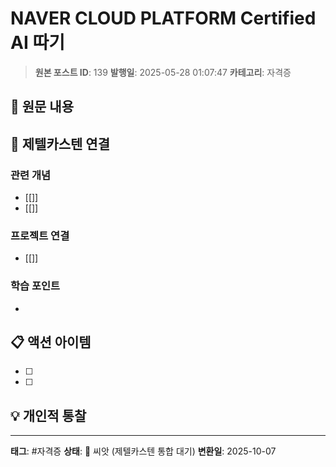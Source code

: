 # NAVER CLOUD PLATFORM Certified AI 따기

> **원본 포스트 ID**: 139
> **발행일**: 2025-05-28 01:07:47
> **카테고리**: 자격증

## 📝 원문 내용




## 🔗 제텔카스텐 연결

### 관련 개념
- [[]]
- [[]]

### 프로젝트 연결
- [[]]

### 학습 포인트
-

## 📋 액션 아이템
- [ ]
- [ ]

## 💡 개인적 통찰



---

**태그**: #자격증
**상태**: 🌱 씨앗 (제텔카스텐 통합 대기)
**변환일**: 2025-10-07
